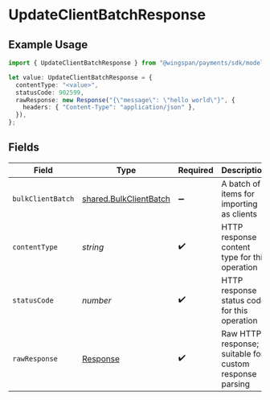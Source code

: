 # UpdateClientBatchResponse

## Example Usage

```typescript
import { UpdateClientBatchResponse } from "@wingspan/payments/sdk/models/operations";

let value: UpdateClientBatchResponse = {
  contentType: "<value>",
  statusCode: 902599,
  rawResponse: new Response("{\"message\": \"hello world\"}", {
    headers: { "Content-Type": "application/json" },
  }),
};
```

## Fields

| Field                                                                   | Type                                                                    | Required                                                                | Description                                                             |
| ----------------------------------------------------------------------- | ----------------------------------------------------------------------- | ----------------------------------------------------------------------- | ----------------------------------------------------------------------- |
| `bulkClientBatch`                                                       | [shared.BulkClientBatch](../../../sdk/models/shared/bulkclientbatch.md) | :heavy_minus_sign:                                                      | A batch of items for importing as clients                               |
| `contentType`                                                           | *string*                                                                | :heavy_check_mark:                                                      | HTTP response content type for this operation                           |
| `statusCode`                                                            | *number*                                                                | :heavy_check_mark:                                                      | HTTP response status code for this operation                            |
| `rawResponse`                                                           | [Response](https://developer.mozilla.org/en-US/docs/Web/API/Response)   | :heavy_check_mark:                                                      | Raw HTTP response; suitable for custom response parsing                 |